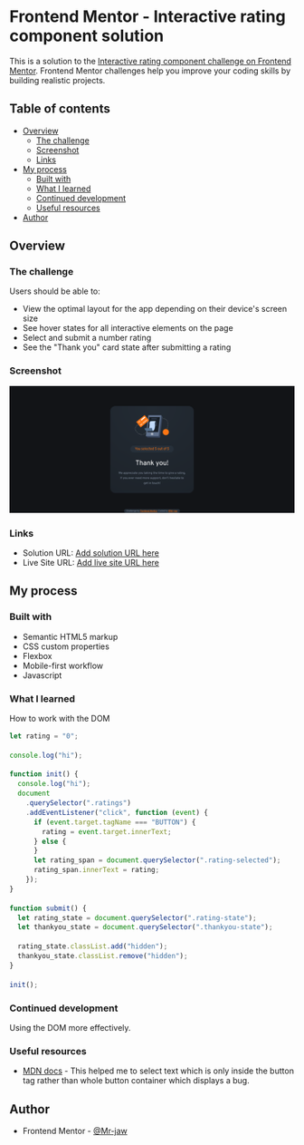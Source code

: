# Frontend Mentor - Interactive rating component solution

This is a solution to the [Interactive rating component challenge on Frontend Mentor](https://www.frontendmentor.io/challenges/interactive-rating-component-koxpeBUmI). Frontend Mentor challenges help you improve your coding skills by building realistic projects. 

## Table of contents

- [Overview](#overview)
  - [The challenge](#the-challenge)
  - [Screenshot](#screenshot)
  - [Links](#links)
- [My process](#my-process)
  - [Built with](#built-with)
  - [What I learned](#what-i-learned)
  - [Continued development](#continued-development)
  - [Useful resources](#useful-resources)
- [Author](#author)


## Overview

### The challenge

Users should be able to:

- View the optimal layout for the app depending on their device's screen size
- See hover states for all interactive elements on the page
- Select and submit a number rating
- See the "Thank you" card state after submitting a rating

### Screenshot

![](./screenshot.jpg)


### Links

- Solution URL: [Add solution URL here](https://your-solution-url.com)
- Live Site URL: [Add live site URL here](https://your-live-site-url.com)

## My process

### Built with

- Semantic HTML5 markup
- CSS custom properties
- Flexbox
- Mobile-first workflow
- Javascript

### What I learned

How to work with the DOM

```js
let rating = "0";

console.log("hi");

function init() {
  console.log("hi");
  document
    .querySelector(".ratings")
    .addEventListener("click", function (event) {
      if (event.target.tagName === "BUTTON") {
        rating = event.target.innerText;
      } else {
      }
      let rating_span = document.querySelector(".rating-selected");
      rating_span.innerText = rating;
    });
}

function submit() {
  let rating_state = document.querySelector(".rating-state");
  let thankyou_state = document.querySelector(".thankyou-state");

  rating_state.classList.add("hidden");
  thankyou_state.classList.remove("hidden");
}

init();
```

### Continued development

Using the DOM more effectively.

### Useful resources

- [MDN docs](https://developer.mozilla.org/en-US/docs/Web/API/Element/tagName) - This helped me to select text which is only inside the button tag rather than whole button container which displays a bug.

## Author


- Frontend Mentor - [@Mr-jaw](https://www.frontendmentor.io/profile/Mr-jaw)


